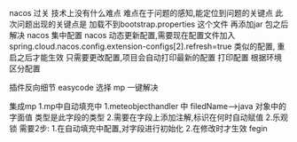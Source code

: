 nacos 过关
技术上没有什么难点
难点在于问题的感知,能定位到问题的关键点
此次问题出现的关键点是 加载不到bootstrap.properties 这个文件 
再添加jar 包之后解决
nacos 集中配置
nacos 动态更新配置,需要现在配置文件加入
        spring.cloud.nacos.config.extension-configs[2].refresh=true 类似的配置,
        重启之后才能生效
        只需要更改配置,项目会自动打印最新的配置
打印配置
根据环境区分配置

插件反向细节 easycode 选择 mp 一键解决

集成mp
1.mp中自动填充中 
    1.meteobjecthandler 中 filedName-->java 对象中的字面值 类型是此字段的类型
    2.需要在字段上添加注解,标识在何时自动赋值
2.乐观锁 需要2步:
    1.在自动填充中配置,对字段进行初始化
    2.在修改时才生效
fegin

